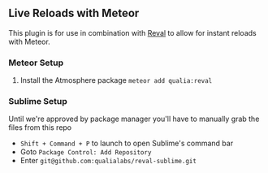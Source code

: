 ## Live Reloads with Meteor

This plugin is for use in combination with [Reval](https://github.com/qualialabs/reval) to allow for instant reloads with Meteor. 

### Meteor Setup

1) Install the Atmosphere package `meteor add qualia:reval`

### Sublime Setup
Until we're approved by package manager you'll have to manually grab the files from this repo

* `Shift + Command + P` to launch to open Sublime's command bar
* Goto `Package Control: Add Repository`
* Enter `git@github.com:qualialabs/reval-sublime.git`
